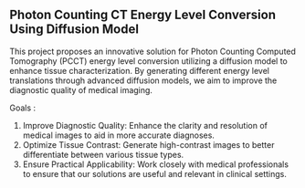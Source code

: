 ## Photon Counting CT Energy Level Conversion Using Diffusion Model

This project proposes an innovative solution for Photon Counting Computed Tomography (PCCT) energy level conversion utilizing a diffusion model to enhance tissue characterization. 
By generating different energy level translations through advanced diffusion models, we aim to improve the diagnostic quality of medical imaging.

Goals :
1. Improve Diagnostic Quality: Enhance the clarity and resolution of medical images to aid in more accurate diagnoses.
2. Optimize Tissue Contrast: Generate high-contrast images to better differentiate between various tissue types.
3. Ensure Practical Applicability: Work closely with medical professionals to ensure that our solutions are useful and relevant in clinical settings.
